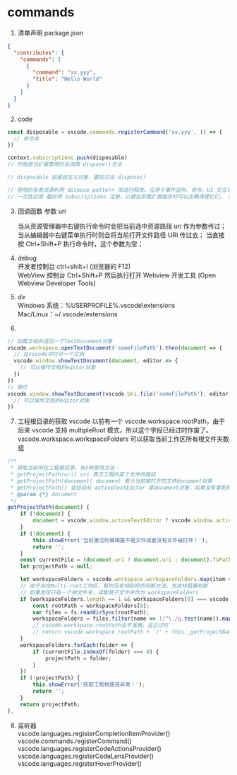 # commands

1. 清单声明 package.json

```json
{
  "contributes": {
    "commands": [
      {
        "command": "xx.yyy",
        "title": "Hello World"
      }
    ]
  }
}
```

2. code

```js
const disposable = vscode.commands.registerCommand('xx.yyy', () => {
  // 命令体
})

context.subscriptions.push(disposable)
// 作用是当扩展禁用时会调用 dispose()方法

// disposable 如是自定义对象，要加方法 dispose()

// 使用的各类资源利用 dispose pattern 来进行释放。应用于事件监听、命令、UI 交互等
// 一次性应用 最好用 subscriptions 注册，以便在卸载扩展程序时可以正确清理它们， 否则 启用和禁用扩展程序而无需重新启动vscode的情况下，可能会导致问题
```

3. 回调函数 参数 uri

   当从资源管理器中右键执行命令时会把当前选中资源路径 uri 作为参数传过；
   当从编辑器中右键菜单执行时则会将当前打开文件路径 URI 传过去；
   当直接按 Ctrl+Shift+P 执行命令时，这个参数为空；

4. debug  
   开发者控制台 ctrl+shilt+I (浏览器的 F12)  
   WebView 控制台 Ctrl+Shift+P 然后执行打开 Webview 开发工具 (Open Webview Developer Tools)

5. dir  
   Windows 系统：%USERPROFILE%\.vscode\extensions  
   Mac/Linux：~/.vscode/extensions

6.

```js
// 加载文档并返回一个TextDocument对象
vscode.workspace.openTextDocument('someFilePath').then(document => {
  // 在vscode中打开一个文档
  vscode.window.showTextDocument(document, editor => {
    // 可以操作文档的editor对象
  })
})
// 等价
vscode.window.showTextDocument(vscode.Uri.file('someFilePath'), editor => {
  // 可以操作文档的editor对象
})
```

7. 工程根目录的获取
   vscode 以前有一个 vscode.workspace.rootPath，由于后来 vscode 支持 multipleRoot 模式，所以这个字段已经过时作废了。
   vscode.workspace.workspaceFolders 可以获取当前工作区所有根文件夹数组

```js
/**
 * 获取当前所在工程根目录，有3种使用方法：
 * getProjectPath(uri) uri 表示工程内某个文件的路径
 * getProjectPath(document) document 表示当前被打开的文件document对象
 * getProjectPath() 会自动从 activeTextEditor 拿document对象，如果没有拿到则报错
 * @param {*} document
 */
getProjectPath(document) {
    if (!document) {
        document = vscode.window.activeTextEditor ? vscode.window.activeTextEditor.document : null;
    }
    if (!document) {
        this.showError('当前激活的编辑器不是文件或者没有文件被打开！');
        return '';
    }
    const currentFile = (document.uri ? document.uri : document).fsPath;
    let projectPath = null;

    let workspaceFolders = vscode.workspace.workspaceFolders.map(item => item.uri.path);
    // 由于存在Multi-root工作区，暂时没有特别好的判断方法，先这样粗暴判断
    // 如果发现只有一个根文件夹，读取其子文件夹作为 workspaceFolders
    if (workspaceFolders.length == 1 && workspaceFolders[0] === vscode.workspace.rootPath) {
        const rootPath = workspaceFolders[0];
        var files = fs.readdirSync(rootPath);
        workspaceFolders = files.filter(name => !/^\./g.test(name)).map(name => path.resolve(rootPath, name));
        // vscode.workspace.rootPath会不准确，且已过时
        // return vscode.workspace.rootPath + '/' + this._getProjectName(vscode, document);
    }
    workspaceFolders.forEach(folder => {
        if (currentFile.indexOf(folder) === 0) {
            projectPath = folder;
        }
    })
    if (!projectPath) {
        this.showError('获取工程根路径异常！');
        return '';
    }
    return projectPath;
},
```

8.  监听器  
    vscode.languages.registerCompletionItemProvider()  
    vscode.commands.registerCommand()  
    vscode.languages.registerCodeActionsProvider()  
    vscode.languages.registerCodeLensProvider()  
    vscode.languages.registerHoverProvider()
